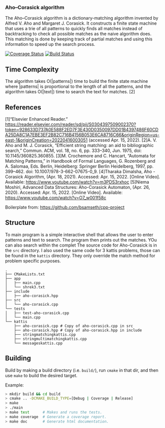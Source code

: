 ### Aho–Corasick algorithm

The Aho–Corasick algorithm is a dictionary-matching algorithm invented by Alfred V. Aho and Margaret J. Corasick. It constructs a finite state machine that uses a trie of all patterns to quickly finds all matches instead of backtracking to check all possible matches as the naive algorithm does. This matching is done by keeping track of partial matches and using this information to speed up the search process.

[![Coverage Status](https://coveralls.io/repos/github/qasimy123/aho-corasick/badge.svg?branch=master)](https://coveralls.io/github/qasimy123/aho-corasick?branch=master) [![Build Status](https://app.travis-ci.com/qasimy123/aho-corasick.svg?branch=master)](https://app.travis-ci.com/qasimy123/aho-corasick)

## Time Complexity

The algorithm takes O(|patterns|) time to build the finite state machine where |patterns| is proportional to the length of all the patterns, and the algorithm takes O(|text|) time to search the text for matches. [2]

## References

[1]“Elsevier Enhanced Reader.” https://reader.elsevier.com/reader/sd/pii/S0304397509002370?token=928633D737A0E588F2ED7F3E430D0350097DD01B4397486F60CDA25DA8C1A7EBE3EF2B82C716B4156B053E6CA8716C66&originRegion=us-east-1&originCreation=20220416003051 (accessed Apr. 15, 2022).
[2]A. V. Aho and M. J. Corasick, “Efficient string matching: an aid to bibliographic search,” Commun. ACM, vol. 18, no. 6, pp. 333–340, Jun. 1975, doi: 10.1145/360825.360855.
[3]M. Crochemore and C. Hancart, “Automata for Matching Patterns,” in Handbook of Formal Languages, G. Rozenberg and A. Salomaa, Eds. Berlin, Heidelberg: Springer Berlin Heidelberg, 1997, pp. 399–462. doi: 10.1007/978-3-662-07675-0_9.
[4]Tharaka Dimalsha, Aho - Corasick Algorithm, (Apr. 18, 2021). Accessed: Apr. 15, 2022. [Online Video]. Available: https://www.youtube.com/watch?v=m3PDS3rxhoc
[5]Niema Moshiri, Advanced Data Structures: Aho-Corasick Automaton, (Apr. 26, 2020). Accessed: Apr. 15, 2022. [Online Video]. Available: https://www.youtube.com/watch?v=O7_w001f58c

Boilerplate from:
https://github.com/bsamseth/cpp-project

## Structure
To main program is a simple interactive shell that allows the user to enter patterns and text to search. The program then prints out the matches. YOu can also search within the complet
The source code for Aho-Corasick is in the `src` directory.
I also used the same code for 3 kattis problems, those can be found in the `kattis` directory.
They only override the match method for problem specific purposes.

``` text
.
├── CMakeLists.txt
├── app
│   ├── main.cpp
│   └── shrek3.txt
├── include
│   ├── aho-corasick.hpp
├── src
│   └── aho-corasick.cpp
└── tests
│   ├── test-aho-corasick.cpp
│   └── main.cpp
└── kattis
    ├── aho-corasick.cpp # Copy of aho-corasick.cpp in src
    ├── aho-corasick.hpp # Copy of aho-corasick.hpp in include
    ├── stringmatchingkattis.cpp
    ├── stringmultimatchingkattis.cpp
    └── messageskattis.cpp
```

## Building

Build by making a build directory (i.e. `build/`), run `cmake` in that dir, and then use `make` to build the desired target.

Example:

``` bash
> mkdir build && cd build
> cmake .. -DCMAKE_BUILD_TYPE=[Debug | Coverage | Release]
> make
> ./main
> make test      # Makes and runs the tests.
> make coverage  # Generate a coverage report.
> make doc       # Generate html documentation.
```
